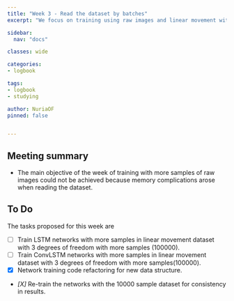 ```yaml
---
title: "Week 3 - Read the dataset by batches"
excerpt: "We focus on training using raw images and linear movement with different types of networks and more samples."

sidebar:
  nav: "docs"

classes: wide

categories:
- logbook

tags:
- logbook
- studying

author: NuriaOF
pinned: false


---
```


## Meeting summary
- The main objective of the week of training with more samples of raw images could not be achieved because memory complications arose when reading the dataset.

## To Do
The tasks proposed for this week are

- [ ] Train LSTM networks with more samples in linear movement dataset with 3 degrees of freedom with more samples (100000).
- [ ] Train ConvLSTM networks with more samples in linear movement dataset with 3 degrees of freedom with more samples(100000).
- [X] Network training code refactoring for new data structure.
- *[X]* Re-train the networks with the 10000 sample dataset for consistency in results.
